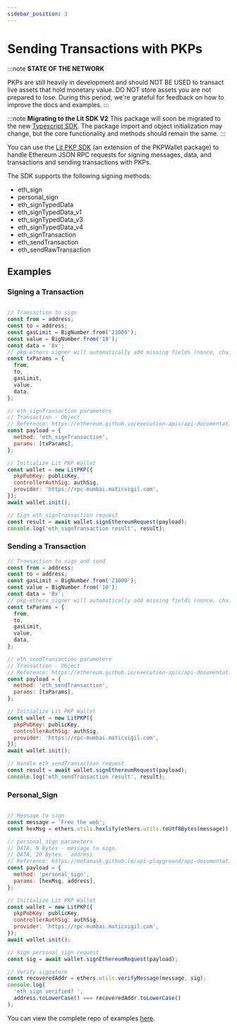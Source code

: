 ```yaml
---
sidebar_position: 3
---
```


# Sending Transactions with PKPs

:::note
**STATE OF THE NETWORK**

PKPs are still heavily in development and should NOT BE USED to transact live assets that hold monetary value. DO NOT store assets you are not prepared to lose. During this period, we're grateful for feedback on how to improve the docs and examples.
:::

:::note
**Migrating to the Lit SDK V2** 
This package will soon be migrated to the new [Typescript SDK](https://js-sdk.litprotocol.com/). The package import and object initialization may change, but the core functionality and methods should remain the same.
:::

You can use the [Lit PKP SDK](https://github.com/LIT-Protocol/lit-pkp-sdk) (an extension of the PKPWallet package) to handle Ethereum JSON RPC requests for signing messages, data, and transactions and sending transactions with PKPs.

The SDK supports the following signing methods:

- eth_sign
- personal_sign
- eth_signTypedData
- eth_signTypedData_v1
- eth_signTypedData_v3
- eth_signTypedData_v4
- eth_signTransaction
- eth_sendTransaction
- eth_sendRawTransaction

## Examples

### Signing a Transaction

```js

// Transaction to sign
const from = address;
const to = address;
const gasLimit = BigNumber.from('21000');
const value = BigNumber.from('10');
const data = '0x';
// pkp-ethers signer will automatically add missing fields (nonce, chainId, gasPrice, gasLimit)
const txParams = {
  from,
  to,
  gasLimit,
  value,
  data,
};

// eth_signTransaction parameters
// Transaction - Object
// Reference: https://ethereum.github.io/execution-apis/api-documentation/#eth_signTransaction
const payload = {
  method: 'eth_signTransaction',
  params: [txParams],
};

// Initialize Lit PKP Wallet
const wallet = new LitPKP({
  pkpPubKey: publicKey,
  controllerAuthSig: authSig,
  provider: 'https://rpc-mumbai.maticvigil.com',
});
await wallet.init();

// Sign eth_signTransaction request
const result = await wallet.signEthereumRequest(payload);
console.log('eth_signTransaction result', result);

```

### Sending a Transaction

``` js
// Transaction to sign and send
const from = address;
const to = address;
const gasLimit = BigNumber.from('21000');
const value = BigNumber.from('10');
const data = '0x';
// pkp-ethers signer will automatically add missing fields (nonce, chainId, gasPrice, gasLimit)
const txParams = {
  from,
  to,
  gasLimit,
  value,
  data,
};

// eth_sendTransaction parameters
// Transaction - Object
// Reference: https://ethereum.github.io/execution-apis/api-documentation/#eth_sendTransaction
const payload = {
  method: 'eth_sendTransaction',
  params: [txParams],
};

// Initialize Lit PKP Wallet
const wallet = new LitPKP({
  pkpPubKey: publicKey,
  controllerAuthSig: authSig,
  provider: 'https://rpc-mumbai.maticvigil.com',
});
await wallet.init();

// Handle eth_sendTransaction request
const result = await wallet.signEthereumRequest(payload);
console.log('eth_sendTransaction result', result);

```

### Personal_Sign

``` js

// Message to sign
const message = 'Free the web';
const hexMsg = ethers.utils.hexlify(ethers.utils.toUtf8Bytes(message));

// personal_sign parameters
// DATA, N Bytes - message to sign.
// DATA, 20 Bytes - address
// Reference: https://metamask.github.io/api-playground/api-documentation/#personal_sign
const payload = {
  method: 'personal_sign',
  params: [hexMsg, address],
};

// Initialize Lit PKP Wallet
const wallet = new LitPKP({
  pkpPubKey: publicKey,
  controllerAuthSig: authSig,
  provider: 'https://rpc-mumbai.maticvigil.com',
});
await wallet.init();

// Sign personal_sign request
const sig = await wallet.signEthereumRequest(payload);

// Verify signature
const recoveredAddr = ethers.utils.verifyMessage(message, sig);
console.log(
  'eth_sign verified? ',
  address.toLowerCase() === recoveredAddr.toLowerCase()
);

```

You can view the complete repo of examples [here](https://github.com/LIT-Protocol/lit-pkp-sdk/tree/main/examples).